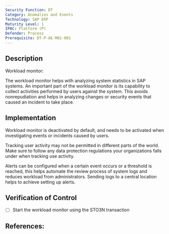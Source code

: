 ```yaml
---
Security Function: DT
Category: Anomalies and Events
Technology: SAP ERP
Maturity Level: 1
IPAC: Platform (P)
Defender: Process
Prerequisite: DT-P-AE-M01-001
---
```


## Description

Workload monitor:

The workload monitor helps with analyzing system statistics in SAP systems. An important part of the workload monitor is its capability to collect activities performed by users against the system. This avoids nonrepudiation and helps in analyzing changes or security events that caused an incident to take place.

## Implementation

Workload monitor is deactivated by default, and needs to be activated when investigating events or incidents caused by users.

Tracking user activity may not be permitted in different parts of the world. Make sure to follow any data protection regulations your organizations falls under when tracking use activity.

Alerts can be configured when a certain event occurs or a threshold is reached, this helps automate the review process of system logs and reduces workload from administrators. Sending logs to a central location helps to achieve setting up alerts.

## Verification of Control

- [ ] Start the workload monitor using the STO3N transaction

## References:

